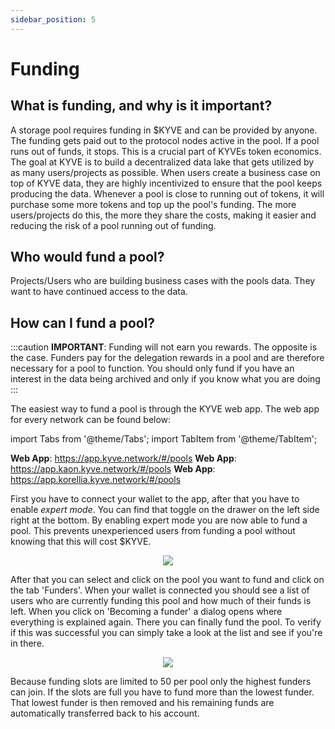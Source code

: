 ```yaml
---
sidebar_position: 5
---
```


# Funding

## What is funding, and why is it important?

A storage pool requires funding in $KYVE and can be provided by anyone. The funding gets paid out to the protocol nodes active in the pool. If a pool runs out of funds, it stops. This is a crucial part of KYVEs token economics. The goal at KYVE is to build a decentralized data lake that gets utilized by as many users/projects as possible. When users create a business case on top of KYVE data, they are highly incentivized to ensure that the pool keeps producing the data. Whenever a pool is close to running out of tokens, it will purchase some more tokens and top up the pool's funding. The more users/projects do this, the more they share the costs, making it easier and reducing the risk of a pool running out of funding.

## Who would fund a pool?

Projects/Users who are building business cases with the pools data. They want to have continued access to the data.

## How can I fund a pool?

:::caution
**IMPORTANT**: Funding will not earn you rewards. The opposite is the case. Funders pay for the delegation rewards in a pool and are therefore necessary for a pool to function. You should only fund if you have an interest in the data being archived and only if you know what you are doing
:::

The easiest way to fund a pool is through the KYVE web app. The web app for every network can be found below:

import Tabs from '@theme/Tabs';
import TabItem from '@theme/TabItem';

<Tabs groupId="network">
  <TabItem value="kyve" label="Mainnet">
    <strong>Web App</strong>: <a href="https://app.kyve.network/#/pools">https://app.kyve.network/#/pools</a>
  </TabItem>
  <TabItem value="kaon" label="Kaon">
    <strong>Web App</strong>: <a href="https://app.kaon.kyve.network/#/pools">https://app.kaon.kyve.network/#/pools</a>
  </TabItem>
  <TabItem value="korellia" label="Korellia">
    <strong>Web App</strong>: <a href="https://app.korellia.kyve.network/#/pools">https://app.korellia.kyve.network/#/pools</a>
  </TabItem>
</Tabs>

First you have to connect your wallet to the app, after that you have to enable _expert mode_. You can find that toggle on the drawer on the left side right at the bottom. By enabling expert mode you are now able to fund a pool. This prevents unexperienced users from funding a pool without knowing that this will cost $KYVE.

<p align="center">
  <img src="/img/expert_mode.png" />
</p>

After that you can select and click on the pool you want to fund and click on the tab 'Funders'. When your wallet is connected you should see a list of users who are currently funding this pool and how much of their funds is left. When you click on 'Becoming a funder' a dialog opens where everything is explained again. There you can finally fund the pool. To verify if this was successful you can simply take a look at the list and see if you're in there.

<p align="center">
  <img src="/img/becoming_funder.png" />
</p>

Because funding slots are limited to 50 per pool only the highest funders can join. If the slots are full you have to fund more than the lowest funder. That lowest funder is then removed and his remaining funds are automatically transferred back to his account.
